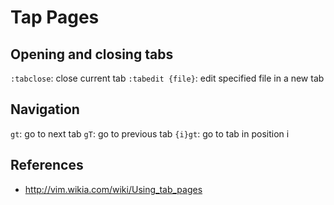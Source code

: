 # Tap Pages

## Opening and closing tabs

`:tabclose`:       close current tab
`:tabedit {file}`: edit specified file in a new tab

## Navigation

`gt`:    go to next tab
`gT`:    go to previous tab
`{i}gt`: go to tab in position i

## References

- http://vim.wikia.com/wiki/Using_tab_pages
